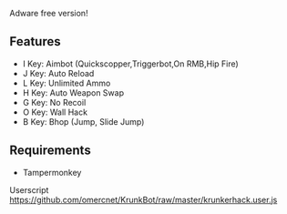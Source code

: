 Adware free version!

## Features
* I Key: Aimbot (Quickscopper,Triggerbot,On RMB,Hip Fire)
* J Key: Auto Reload
* L Key: Unlimited Ammo
* H Key: Auto Weapon Swap
* G Key: No Recoil
* O Key: Wall Hack
* B Key: Bhop (Jump, Slide Jump)

## Requirements
* Tampermonkey

Userscript https://github.com/omercnet/KrunkBot/raw/master/krunkerhack.user.js
